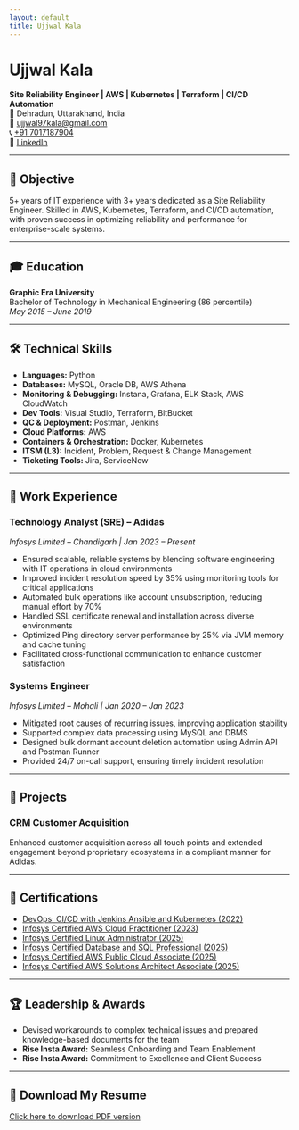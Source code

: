 ```yaml
---
layout: default
title: Ujjwal Kala
---
```


# Ujjwal Kala  
**Site Reliability Engineer | AWS | Kubernetes | Terraform | CI/CD Automation**  
📍 Dehradun, Uttarakhand, India  
📧 [ujjwal97kala@gmail.com](mailto:ujjwal97kala@gmail.com)  
📞 [+91 7017187904](tel:+91-7017187904)  
🔗 [LinkedIn](https://linkedin.com/in/ujjwal-kala)

---

## 🎯 Objective  
5+ years of IT experience with 3+ years dedicated as a Site Reliability Engineer. Skilled in AWS, Kubernetes, Terraform, and CI/CD automation, with proven success in optimizing reliability and performance for enterprise-scale systems.

---

## 🎓 Education  
**Graphic Era University**  
Bachelor of Technology in Mechanical Engineering (86 percentile)  
*May 2015 – June 2019*

---

## 🛠️ Technical Skills  

- **Languages:** Python  
- **Databases:** MySQL, Oracle DB, AWS Athena  
- **Monitoring & Debugging:** Instana, Grafana, ELK Stack, AWS CloudWatch  
- **Dev Tools:** Visual Studio, Terraform, BitBucket  
- **QC & Deployment:** Postman, Jenkins  
- **Cloud Platforms:** AWS  
- **Containers & Orchestration:** Docker, Kubernetes  
- **ITSM (L3):** Incident, Problem, Request & Change Management  
- **Ticketing Tools:** Jira, ServiceNow  

---

## 💼 Work Experience  

### Technology Analyst (SRE) – Adidas  
*Infosys Limited – Chandigarh | Jan 2023 – Present*  
- Ensured scalable, reliable systems by blending software engineering with IT operations in cloud environments  
- Improved incident resolution speed by 35% using monitoring tools for critical applications  
- Automated bulk operations like account unsubscription, reducing manual effort by 70%  
- Handled SSL certificate renewal and installation across diverse environments  
- Optimized Ping directory server performance by 25% via JVM memory and cache tuning  
- Facilitated cross-functional communication to enhance customer satisfaction

### Systems Engineer  
*Infosys Limited – Mohali | Jan 2020 – Jan 2023*  
- Mitigated root causes of recurring issues, improving application stability  
- Supported complex data processing using MySQL and DBMS  
- Designed bulk dormant account deletion automation using Admin API and Postman Runner  
- Provided 24/7 on-call support, ensuring timely incident resolution

---

## 📂 Projects  

### CRM Customer Acquisition  
Enhanced customer acquisition across all touch points and extended engagement beyond proprietary ecosystems in a compliant manner for Adidas.

---

## 📜 Certifications  

- [DevOps: CI/CD with Jenkins Ansible and Kubernetes (2022)](https://drive.google.com/file/d/13GestwWsvXAWjtRPvqSY0eM4Qwbfb_1M/view?usp=sharing)  
- [Infosys Certified AWS Cloud Practitioner (2023)](https://drive.google.com/file/d/1CC0u3snudShRTAPE8wNAt86sgGh1GGf1/view?usp=sharing)  
- [Infosys Certified Linux Administrator (2025)](https://drive.google.com/file/d/1EpJyD0l2iQPfHhEdpW8SaOzaqgBJqmh1/view?usp=sharing)  
- [Infosys Certified Database and SQL Professional (2025)](https://drive.google.com/file/d/1dmicpZvgb_w9DdV6Sy5QKJwDHnJVlhL_/view?usp=sharing)  
- [Infosys Certified AWS Public Cloud Associate (2025)](https://drive.google.com/file/d/1ii3O9Wfmwgz7TJlzJPzwCp_RiEgu1xxC/view?usp=sharing)  
- [Infosys Certified AWS Solutions Architect Associate (2025)](https://drive.google.com/file/d/1qxmwlS5ii2fx8YpAAIyXvp15nG3qF0on/view?usp=sharing)  

---

## 🏆 Leadership & Awards  

- Devised workarounds to complex technical issues and prepared knowledge-based documents for the team  
- **Rise Insta Award:** Seamless Onboarding and Team Enablement  
- **Rise Insta Award:** Commitment to Excellence and Client Success  

---

## 📄 Download My Resume  
[Click here to download PDF version](assets/resume.pdf)
